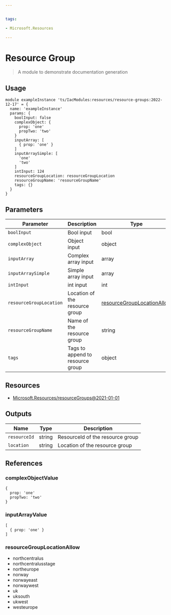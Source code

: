 ```yaml
---


tags:

- Microsoft.Resources

---
```



# Resource Group

> A module to demonstrate documentation generation

## Usage

```bicep
module exampleInstance 'ts/IacModules:resources/resource-groups:2022-12-17' = {
  name: 'exampleInstance'
  params: {
    boolInput: false
    complexObject: {
      prop: 'one'
      propTwo: 'two'
    }
    inputArray: [
      { prop: 'one' }
    ]
    inputArraySimple: [
      'one'
      'two'
    ]
    intInput: 124
    resourceGroupLocation: resourceGroupLocation
    resourceGroupName: 'resourceGroupName'
    tags: {}
  }
}
```

## Parameters

| Parameter | Description | Type | Default |
| --- | --- | --- | --- |
| `boolInput` | Bool input | bool | false |
| `complexObject` | Object input | object | [complexObjectValue](#complexobjectvalue) |
| `inputArray` | Complex array input | array | [inputArrayValue](#inputarrayvalue) |
| `inputArraySimple` | Simple array input | array | [  'one'  'two'] |
| `intInput` | int input | int | 124 |
| `resourceGroupLocation` | Location of the resource group | [resourceGroupLocationAllow](#resourcegrouplocationallow) |  |
| `resourceGroupName` | Name of the resource group | string |  |
| `tags` | Tags to append to resource group | object | {} |

## Resources

- [Microsoft.Resources/resourceGroups@2021-01-01](https://learn.microsoft.com/en-us/azure/templates/microsoft.resources/2021-01-01/resourcegroups)

## Outputs

| Name | Type | Description |
| --- | --- | --- |
| `resourceId` | string | ResourceId of the resource group |
| `location` | string | Location of the resource group |

## References

### complexObjectValue

```bicep
{
  prop: 'one'
  propTwo: 'two'
}
```

### inputArrayValue

```bicep
[
  { prop: 'one' }
]
```

### resourceGroupLocationAllow

- northcentralus
- northcentralusstage
- northeurope
- norway
- norwayeast
- norwaywest
- uk
- uksouth
- ukwest
- westeurope